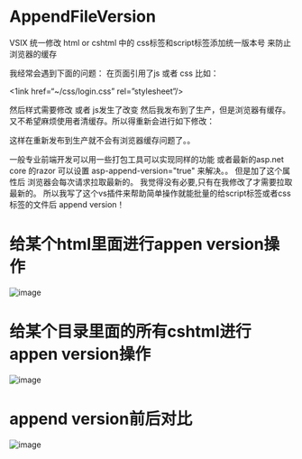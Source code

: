 # AppendFileVersion
VSIX 统一修改 html or cshtml 中的 css标签和script标签添加统一版本号 来防止浏览器的缓存

我经常会遇到下面的问题：
在页面引用了js 或者 css
比如：

<1ink href=“~/css/login.css” rel=”stylesheet”/>
<script src="~/js/login.js"></script>

然后样式需要修改 或者 js发生了改变
然后我发布到了生产，但是浏览器有缓存。又不希望麻烦使用者清缓存。所以得重新会进行如下修改：

<link href="~/css/login.css?2018112011" rel="stylesheet"/>
<script src="~/js/login.js?2018112011"></script>

这样在重新发布到生产就不会有浏览器缓存问题了。。



一般专业前端开发可以用一些打包工具可以实现同样的功能
或者最新的asp.net core 的razor 可以设置 asp-append-version="true" 来解决。。
但是加了这个属性后 浏览器会每次请求拉取最新的。
我觉得没有必要,只有在我修改了才需要拉取最新的。
所以我写了这个vs插件来帮助简单操作就能批量的给script标签或者css标签的文件后 append version！

# 给某个html里面进行appen version操作
![image](https://github.com/yuzd/AppendFileVersion/blob/master/b.png)

# 给某个目录里面的所有cshtml进行appen version操作
![image](https://github.com/yuzd/AppendFileVersion/blob/master/c.png)

# append version前后对比
![image](https://github.com/yuzd/AppendFileVersion/blob/master/a.png)
